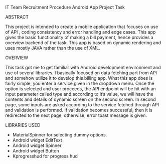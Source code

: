 IT Team Recruitment Procedure Android App Project Task


ABSTRACT

This project is intended to create a mobile application that focuses on use of API , coding consistency and error handling and edge cases. This app gives the basic functionality of making 
a bill payment, hence provides a overview backend of the task. This app is based on dynamic rendering and uses mostly JAVA rather than the use of XML. 


OVERVIEW

This task got me to get familiar with Android development environment and use of several libraries. I basically focused on data fetching part from API and somehow utilize it to develop this billing app. What this app does is fairly simple, you enter a service given in the dropdown menu. Once the option is selected and user proceeds, the API endpoint will be hit with an input parameter called type and according to it’s value, we will have the contents and details of dynamic screen on the second screen. In second page, some inputs are asked according to the service fetched through API and validation is performed. If validation becomes successful, then it is redirected to the next page, otherwise, error toast message is given. 


LIBRARIES USED

- MaterialSpinner for selecting dummy options.
- Android widget EditText
- Android widget Spinner
- Android widget Button
- Kprogresshud for progress hud



  
